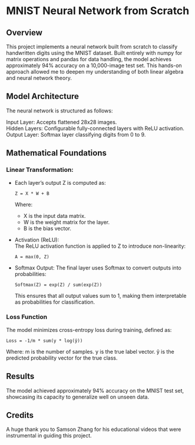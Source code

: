 # MNIST Neural Network from Scratch

## Overview
This project implements a neural network built from scratch to classify handwritten digits using the MNIST dataset. Built entirely with numpy for matrix operations and pandas for data handling, the model achieves approximately 94% accuracy on a 10,000-image test set. This hands-on approach allowed me to deepen my understanding of both linear algebra and neural network theory.

## Model Architecture
The neural network is structured as follows:

Input Layer: Accepts flattened 28x28 images. <br/> 
Hidden Layers: Configurable fully-connected layers with ReLU activation. <br/> 
Output Layer: Softmax layer classifying digits from 0 to 9. <br/> 

## Mathematical Foundations

### Linear Transformation:

 - Each layer’s output Z is computed as:
     ```
     Z = X * W + B
     ```
     Where:
     - X is the input data matrix.
     - W is the weight matrix for the layer.
     - B is the bias vector.
     
- Activation (ReLU): <br/> 
  The ReLU activation function is applied to Z to introduce non-linearity: <br/> 
  ```
  A = max(0, Z)
  ```

- Softmax Output:
  The final layer uses Softmax to convert outputs into probabilities:
  ```
  Softmax(Z) = exp(Z) / sum(exp(Z))
  ```
  This ensures that all output values sum to 1, making them interpretable as probabilities for classification.

### Loss Function

The model minimizes cross-entropy loss during training, defined as:
```
Loss = -1/m * sum(y * log(ŷ))
```
Where:
m is the number of samples.
y is the true label vector.
ŷ is the predicted probability vector for the true class.
        
## Results
The model achieved approximately 94% accuracy on the MNIST test set, showcasing its capacity to generalize well on unseen data.

## Credits
A huge thank you to Samson Zhang for his educational videos that were instrumental in guiding this project.
